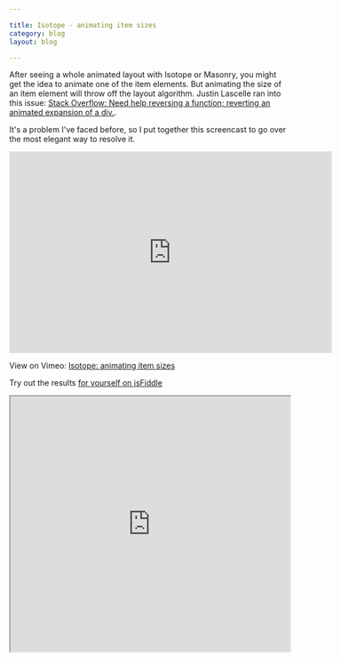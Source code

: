 ```yaml
---

title: Isotope - animating item sizes
category: blog
layout: blog

---
```


After seeing a whole animated layout with Isotope or Masonry, you might get the idea to animate one of the item elements. But animating the size of an item element will throw off the layout algorithm. Justin Lascelle ran into this issue: [Stack Overflow: Need help reversing a function; reverting an animated expansion of a div.](http://stackoverflow.com/questions/5076458/need-help-reversing-a-function-reverting-an-animated-expansion-of-a-div/5080689).

It's a problem I've faced before, so I put together this screencast to go over the most elegant way to resolve it.

<iframe src="https://player.vimeo.com/video/20267709?byline=0&amp;portrait=0&amp;color=ffffff" width="581" height="363" frameborder="0"> </iframe>

View on Vimeo: [Isotope: animating item sizes](http://vimeo.com/20267709)

Try out the results [for yourself on jsFiddle](http://jsfiddle.net/desandro/DJVX2/2/)

<iframe style="width: 100%; height: 460px" src="https://jsfiddle.net/desandro/DJVX2/2/embedded/result,js,html,css"> </iframe>

